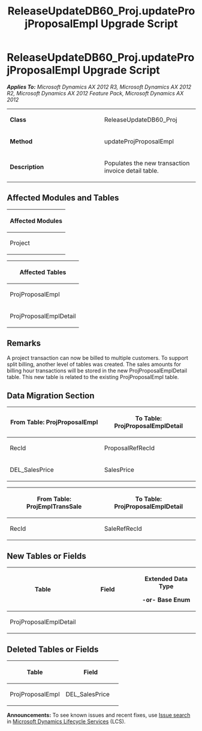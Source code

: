 ﻿---
title: ReleaseUpdateDB60_Proj.updateProjProposalEmpl Upgrade Script
TOCTitle: ReleaseUpdateDB60_Proj.updateProjProposalEmpl Upgrade Script
ms:assetid: bc5429c5-8248-cb89-0416-cceb61915aa6
ms:mtpsurl: https://msdn.microsoft.com/en-us/library/JJ686641(v=AX.60)
ms:contentKeyID: 49710849
ms.date: 05/18/2015
mtps_version: v=AX.60
---

# ReleaseUpdateDB60\_Proj.updateProjProposalEmpl Upgrade Script 


_**Applies To:** Microsoft Dynamics AX 2012 R3, Microsoft Dynamics AX 2012 R2, Microsoft Dynamics AX 2012 Feature Pack, Microsoft Dynamics AX 2012_

<table>
<colgroup>
<col style="width: 50%" />
<col style="width: 50%" />
</colgroup>
<tbody>
<tr class="odd">
<td><p><strong>Class</strong></p></td>
<td><p>ReleaseUpdateDB60_Proj</p></td>
</tr>
<tr class="even">
<td><p><strong>Method</strong></p></td>
<td><p>updateProjProposalEmpl</p></td>
</tr>
<tr class="odd">
<td><p><strong>Description</strong></p></td>
<td><p>Populates the new transaction invoice detail table.</p></td>
</tr>
</tbody>
</table>


## Affected Modules and Tables

<table>
<colgroup>
<col style="width: 100%" />
</colgroup>
<thead>
<tr class="header">
<th><p>Affected Modules</p></th>
</tr>
</thead>
<tbody>
<tr class="odd">
<td><p>Project</p></td>
</tr>
</tbody>
</table>


<table>
<colgroup>
<col style="width: 100%" />
</colgroup>
<thead>
<tr class="header">
<th><p>Affected Tables</p></th>
</tr>
</thead>
<tbody>
<tr class="odd">
<td><p>ProjProposalEmpl</p></td>
</tr>
<tr class="even">
<td><p>ProjProposalEmplDetail</p></td>
</tr>
</tbody>
</table>


## Remarks

A project transaction can now be billed to multiple customers. To support split billing, another level of tables was created. The sales amounts for billing hour transactions will be stored in the new ProjProposalEmplDetail table. This new table is related to the existing ProjProposalEmpl table.

## Data Migration Section

<table>
<colgroup>
<col style="width: 50%" />
<col style="width: 50%" />
</colgroup>
<thead>
<tr class="header">
<th><p>From Table: ProjProposalEmpl</p></th>
<th><p>To Table: ProjProposalEmplDetail</p></th>
</tr>
</thead>
<tbody>
<tr class="odd">
<td><p>RecId</p></td>
<td><p>ProposalRefRecId</p></td>
</tr>
<tr class="even">
<td><p>DEL_SalesPrice</p></td>
<td><p>SalesPrice</p></td>
</tr>
</tbody>
</table>


<table>
<colgroup>
<col style="width: 50%" />
<col style="width: 50%" />
</colgroup>
<thead>
<tr class="header">
<th><p>From Table: ProjEmplTransSale</p></th>
<th><p>To Table: ProjProposalEmplDetail</p></th>
</tr>
</thead>
<tbody>
<tr class="odd">
<td><p>RecId</p></td>
<td><p>SaleRefRecId</p></td>
</tr>
</tbody>
</table>


## New Tables or Fields

<table>
<colgroup>
<col style="width: 33%" />
<col style="width: 33%" />
<col style="width: 33%" />
</colgroup>
<thead>
<tr class="header">
<th><p>Table</p></th>
<th><p>Field</p></th>
<th><p>Extended Data Type</p>
<p>-or- Base Enum</p></th>
</tr>
</thead>
<tbody>
<tr class="odd">
<td><p>ProjProposalEmplDetail</p></td>
<td><p></p></td>
<td><p></p></td>
</tr>
</tbody>
</table>


## Deleted Tables or Fields

<table>
<colgroup>
<col style="width: 50%" />
<col style="width: 50%" />
</colgroup>
<thead>
<tr class="header">
<th><p>Table</p></th>
<th><p>Field</p></th>
</tr>
</thead>
<tbody>
<tr class="odd">
<td><p>ProjProposalEmpl</p></td>
<td><p>DEL_SalesPrice</p></td>
</tr>
</tbody>
</table>

  
**Announcements:** To see known issues and recent fixes, use [Issue search](http://go.microsoft.com/fwlink/?linkid=389258) in [Microsoft Dynamics Lifecycle Services](http://go.microsoft.com/fwlink/?linkid=306505) (LCS).

